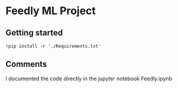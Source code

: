 # Feedly ML Project

## Getting started

```
!pip install -r './Requirements.txt'
```

## Comments

I documented the code directly in the jupyter notebook Feedly.ipynb
